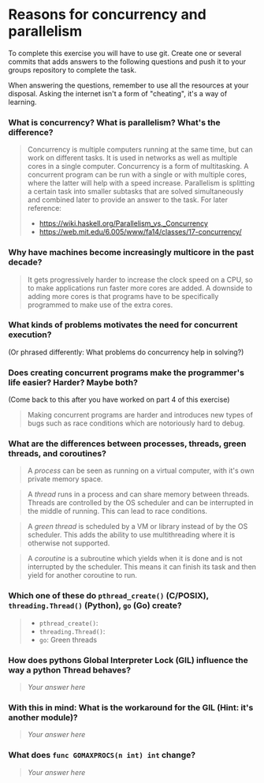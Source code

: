 # Reasons for concurrency and parallelism


To complete this exercise you will have to use git. Create one or several commits that adds answers to the following questions and push it to your groups repository to complete the task.

When answering the questions, remember to use all the resources at your disposal. Asking the internet isn't a form of "cheating", it's a way of learning.

 ### What is concurrency? What is parallelism? What's the difference?
 > Concurrency is multiple computers running at the same time, but can work on different tasks. It is used in networks as well as multiple cores in a single computer. Concurrency is a form of multitasking. A concurrent program can be run with a single or with multiple cores, where the latter will help with a speed increase. 
 > Parallelism is splitting a certain task into smaller subtasks that are solved simultaneously and combined later to provide an answer to the task. 
 > For later reference: 
 > * https://wiki.haskell.org/Parallelism_vs._Concurrency 
 > * https://web.mit.edu/6.005/www/fa14/classes/17-concurrency/ 
 
 ### Why have machines become increasingly multicore in the past decade?
 > It gets progressively harder to increase the clock speed on a CPU, so to make applications run faster more cores are added. A downside to adding more cores is that programs have to be specifically programmed to make use of the extra cores. 
 
 ### What kinds of problems motivates the need for concurrent execution?
 (Or phrased differently: What problems do concurrency help in solving?)
 > 
 
 ### Does creating concurrent programs make the programmer's life easier? Harder? Maybe both?
 (Come back to this after you have worked on part 4 of this exercise)
 > Making concurrent programs are harder and introduces new types of bugs such as race conditions which are notoriously hard to debug. 
 
 ### What are the differences between processes, threads, green threads, and coroutines?
 > A _process_ can be seen as running on a virtual computer, with it's own private memory space. 

 > A _thread_ runs in a process and can share memory between threads. Threads are controlled by the OS scheduler and can be interrupted in the middle of running. This can lead to race conditions. 
 
 > A _green thread_ is scheduled by a VM or library instead of by the OS scheduler. This adds the ability to use multithreading where it is otherwise not supported. 
 
 > A _coroutine_ is a subroutine which yields when it is done and is not interrupted by the scheduler. This means it can finish its task and then yield for another coroutine to run. 
 
 ### Which one of these do `pthread_create()` (C/POSIX), `threading.Thread()` (Python), `go` (Go) create?
 > * `pthread_create()`: 
 > * `threading.Thread()`: 
 > * `go`: Green threads
 
 ### How does pythons Global Interpreter Lock (GIL) influence the way a python Thread behaves?
 > *Your answer here*
 
 ### With this in mind: What is the workaround for the GIL (Hint: it's another module)?
 > *Your answer here*
 
 ### What does `func GOMAXPROCS(n int) int` change? 
 > *Your answer here*
